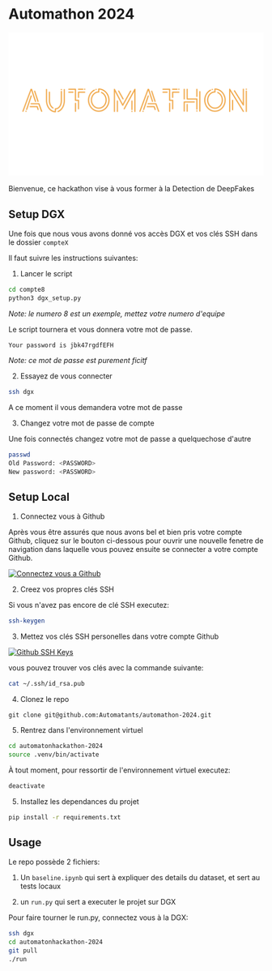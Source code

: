 # Automathon 2024

![](./images/automathon.png)

Bienvenue, ce hackathon vise à vous former à la Detection de DeepFakes


## Setup DGX

Une fois que nous vous avons donné vos accès DGX et vos clés SSH dans le dossier `compteX`

Il faut suivre les instructions suivantes:

1. Lancer le script

```bash
cd compte8
python3 dgx_setup.py
```

*Note: le numero 8 est un exemple, mettez votre numero d'equipe*

Le script tournera et vous donnera votre mot de passe.

```
Your password is jbk47rgdfEFH
```

*Note: ce mot de passe est purement ficitf*

2. Essayez de vous connecter

```bash
ssh dgx
```
A ce moment il vous demandera votre mot de passe

3. Changez votre mot de passe de compte

Une fois connectés changez votre mot de passe a quelquechose d'autre

```bash
passwd
Old Password: <PASSWORD>
New password: <PASSWORD>
```

## Setup Local

1. Connectez vous à Github

Après vous être assurés que nous avons bel et bien pris votre compte Github, cliquez sur le bouton ci-dessous pour ouvrir une nouvelle fenetre de navigation dans laquelle vous pouvez ensuite se connecter a votre compte Github.

[![Connectez vous a Github](https://img.shields.io/badge/-Connect%20to%20Github-black?style=flat&logoColor=white&color=blueviolet)](https://github.com/)

2. Creez vos propres clés SSH

Si vous n'avez pas encore de clé SSH executez:

```bash
ssh-keygen
```

3. Mettez vos clés SSH personelles dans votre compte Github

[![Github SSH Keys](https://img.shields.io/badge/-Github%20SSH%20Keys-black?style=flat&logoColor=white&color=blueviolet)](https://github.com/settings/keys)

vous pouvez trouver vos clés avec la commande suivante:

```bash
cat ~/.ssh/id_rsa.pub
```

4. Clonez le repo

```
git clone git@github.com:Automatants/automathon-2024.git
```

5. Rentrez dans l'environnement virtuel

```bash
cd automatonhackathon-2024
source .venv/bin/activate
```

À tout moment, pour ressortir de  l'environnement virtuel executez:

```bash
deactivate
```

5. Installez les dependances du projet

```bash
pip install -r requirements.txt
```

## Usage

Le repo possède 2 fichiers:

1. Un `baseline.ipynb` qui sert à expliquer des details du dataset, et sert au tests locaux

2. un `run.py` qui sert a executer le projet sur DGX

Pour faire tourner le run.py, connectez vous à la DGX:

```bash
ssh dgx
cd automatonhackathon-2024
git pull
./run
```


